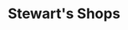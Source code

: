 ---
title: "Stewart's Shops"
url: /rutland-city/stewarts-shops-strongs-avenue/
shop: convenience
---